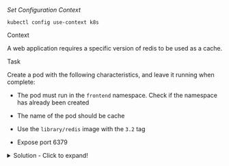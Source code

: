 
*_Set Configuration Context_*

`kubectl config use-context k8s`

Context

A web application requires a specific version of redis to be used as a cache.

Task

Create a pod with the following characteristics, and leave it running when complete:

- The pod must run in the `frontend` namespace. Check if the namespace has already been created

- The name of the pod should be cache

- Use the `library/redis` image with the `3.2` tag

- Expose port 6379



<details>
<summary>
Solution - Click to expand!
</summary>

```yaml
# TBC

```

</details>